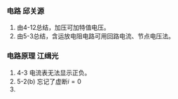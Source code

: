 ### 电路 邱关源
1. 由4-12总结，加压可加特值电压。
2. 由5-3总结，含运放电阻电路可用回路电流、节点电压法。

### 电路原理 江缉光

1. 4-3 电流表无法显示正负。
2. 5-2(b) 忘记了虚断$i=0$
3. 

